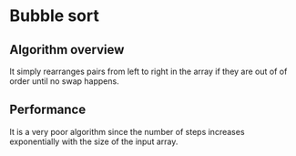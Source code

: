 # Bubble sort

## Algorithm overview

It simply rearranges pairs from left to right in the array if they are out of
of order until no swap happens.

## Performance

It is a very poor algorithm since the number of steps increases exponentially
with the size of the input array.
